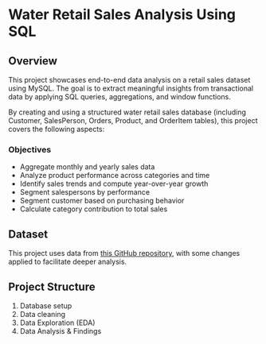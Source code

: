 # Water Retail Sales Analysis Using SQL

## Overview
This project showcases end-to-end data analysis on a retail sales dataset 
using MySQL. The goal is to extract meaningful insights from transactional 
data by applying SQL queries, aggregations, and window functions.

By creating and using a structured water retail sales database (including Customer, SalesPerson, Orders, Product, and OrderItem tables), this project covers the following aspects:
### Objectives
- Aggregate monthly and yearly sales data
- Analyze product performance across categories and time
- Identify sales trends and compute year-over-year growth
- Segment salespersons by performance
- Segment customer based on purchasing behavior
- Calculate category contribution to total sales

## Dataset
This project uses data from [this GitHub repository](https://github.com/haonguyen9802/Analysing-H-Sport-Retail-Data-Using-SQL/tree/main), with some changes applied to facilitate deeper analysis.

## Project Structure
1. Database setup
2. Data cleaning
3. Data Exploration (EDA)
4. Data Analysis & Findings
